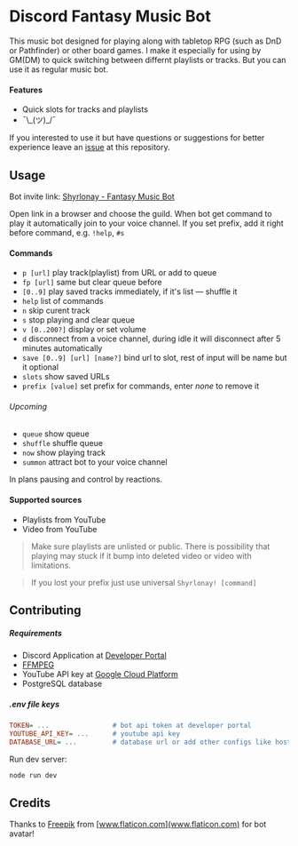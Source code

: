 # Discord Fantasy Music Bot

This music bot designed for playing along with tabletop RPG (such as DnD or Pathfinder) or other board games. I make it especially for using by GM(DM) to quick switching between differnt playlists or tracks. But you can use it as regular music bot.

#### Features

- Quick slots for tracks and playlists
- ¯\\\_(ツ)_/¯

If you interested to use it but have questions or suggestions for better experience leave an [issue](https://github.com/mr-faraday/discord-fantasy-music-bot/issues) at this repository.

## Usage

Bot invite link: [Shyrlonay - Fantasy Music Bot](https://discord.com/api/oauth2/authorize?client_id=667765780863254558&permissions=3164224&scope=bot)

Open link in a browser and choose the guild. When bot get command to play it automatically join to your voice channel. If you set prefix, add it right before command, e.g. `!help`, `#s`

#### Commands

-   `p [url]` play track(playlist) from URL or add to queue
-   `fp [url]` same but clear queue before
-   `[0..9]` play saved tracks immediately, if it's list — shuffle it
-   `help` list of commands
-   `n` skip curent track
-   `s` stop playing and clear queue
-   `v [0..200?]` display or set volume
-   `d` disconnect from a voice channel, during idle it will disconnect after 5 minutes automatically
-   `save [0..9] [url] [name?]` bind url to slot, rest of input will be name but it optional
-   `slots` show saved URLs
-   `prefix [value]` set prefix for commands, enter *none* to remove it

###### Upcoming

-   `queue` show queue
-   `shuffle` shuffle queue
-   `now` show playing track
-   `summon` attract bot to your voice channel

In plans pausing and control by reactions.


#### Supported sources

-   Playlists from YouTube
-   Video from YouTube

> Make sure playlists are unlisted or public. There is possibility that playing may stuck if it bump into deleted video or video with limitations.

> If you lost your prefix just use universal `Shyrlonay! [command]`

## Contributing

##### Requirements

- Discord Application at [Developer Portal](https://discord.com/developers/applications)
- [FFMPEG](https://ffmpeg.org/)
- YouTube API key at [Google Cloud Platform](https://console.cloud.google.com/apis/)
- PostgreSQL database

##### .env file keys

```ini
TOKEN= ...                # bot api token at developer portal
YOUTUBE_API_KEY= ...      # youtube api key
DATABASE_URL= ...         # database url or add other configs like host, username, password
```

Run dev server:

```sh
node run dev
```

## Credits

Thanks to [Freepik](https://www.flaticon.com/authors/freepik) from [www.flaticon.com](www.flaticon.com) for bot avatar!
